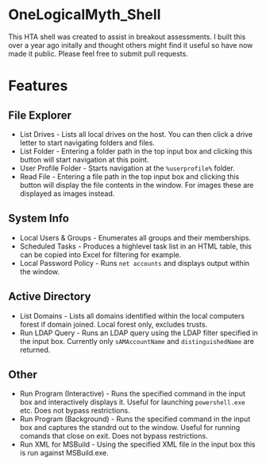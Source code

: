 # OneLogicalMyth_Shell

This HTA shell was created to assist in breakout assessments. I built this over a year ago initally and thought others might find it useful so have now made it public. Please feel free to submit pull requests.

# Features
## File Explorer
* List Drives - Lists all local drives on the host. You can then click a drive letter to start navigating folders and files.
* List Folder - Entering a folder path in the top input box and clicking this button will start navigation at this point.
* User Profile Folder - Starts navigation at the `%userprofile%` folder.
* Read File - Entering a file path in the top input box and clicking this button will display the file contents in the window. For images these are displayed as images instead.
## System Info
* Local Users & Groups - Enumerates all groups and their memberships.
* Scheduled Tasks - Produces a highlevel task list in an HTML table, this can be copied into Excel for filtering for example.
* Local Password Policy - Runs `net accounts` and displays output within the window.
## Active Directory
* List Domains - Lists all domains identified within the local computers forest if domain joined. Local forest only, excludes trusts.
* Run LDAP Query - Runs an LDAP query using the LDAP filter specified in the input box. Currently only `sAMAccountName` and `distinguishedName` are returned.
## Other
* Run Program (Interactive) - Runs the specified command in the input box and interactively displays it. Useful for launching `powershell.exe` etc. Does not bypass restrictions.
* Run Program (Background) - Runs the specified command in the input box and captures the standrd out to the window. Useful for running comands that close on exit. Does not bypass restrictions.
* Run XML for MSBuild - Using the specified XML file in the input box this is run against MSBuild.exe.
